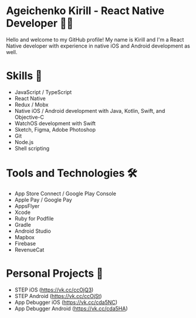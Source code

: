# Ageichenko Kirill - React Native Developer 👨‍💻

Hello and welcome to my GitHub profile! My name is Kirill and I'm a React Native developer with experience in native iOS and Android development as well.

# Skills 🚀

- JavaScript / TypeScript
- React Native
- Redux / Mobx
- Native iOS / Android development with Java, Kotlin, Swift, and Objective-C
- WatchOS development with Swift
- Sketch, Figma, Adobe Photoshop
- Git
- Node.js
- Shell scripting

# Tools and Technologies 🛠️

- App Store Connect / Google Play Console
- Apple Pay / Google Pay
- AppsFlyer
- Xcode
- Ruby for Podfile
- Gradle
- Android Studio
- Mapbox
- Firebase
- RevenueCat

# Personal Projects 📱

- STEP iOS (https://vk.cc/ccOjQ3)
- STEP Android (https://vk.cc/ccOjSt)
- App Debugger iOS (https://vk.cc/cda5NC)
- App Debugger Android (https://vk.cc/cda5HA)
